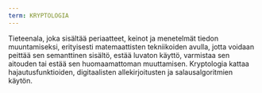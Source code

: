 ```yaml
---
term: KRYPTOLOGIA
---
```


Tieteenala, joka sisältää periaatteet, keinot ja menetelmät tiedon muuntamiseksi, erityisesti matemaattisten tekniikoiden avulla, jotta voidaan peittää sen semanttinen sisältö, estää luvaton käyttö, varmistaa sen aitouden tai estää sen huomaamattoman muuttamisen. Kryptologia kattaa hajautusfunktioiden, digitaalisten allekirjoitusten ja salausalgoritmien käytön.